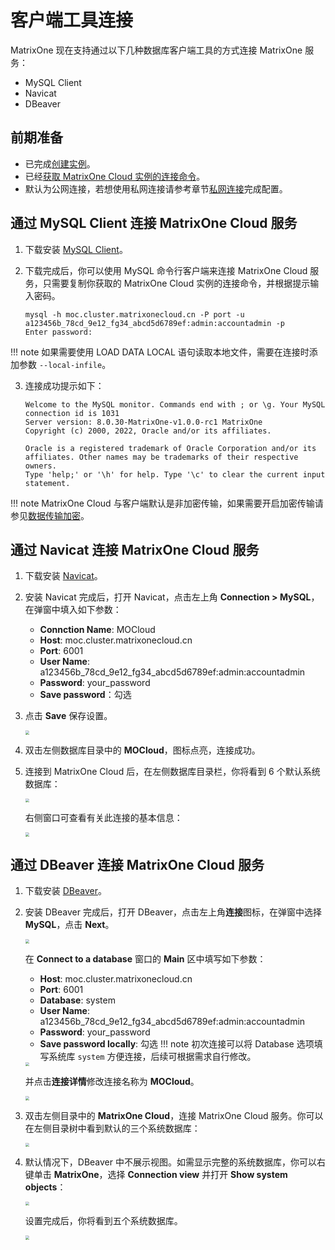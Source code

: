 # 客户端工具连接

MatrixOne 现在支持通过以下几种数据库客户端工具的方式连接 MatrixOne 服务：

- MySQL Client
- Navicat
- DBeaver

## 前期准备

- 已完成[创建实例](../../Instance-Mgmt/create-instance.md)。
- 已经[获取 MatrixOne Cloud 实例的连接命令](../../Instance-Mgmt/create-instance.md#_10)。
- 默认为公网连接，若想使用私网连接请参考章节[私网连接]( ../../Security/private-link.md)完成配置。

## 通过 MySQL Client 连接 MatrixOne Cloud 服务

1. 下载安装 [MySQL Client](https://dev.mysql.com/downloads/mysql/)。

2. 下载完成后，你可以使用 MySQL 命令行客户端来连接 MatrixOne Cloud 服务，只需要复制你获取的 MatrixOne Cloud 实例的连接命令，并根据提示输入密码。

    ```
    mysql -h moc.cluster.matrixonecloud.cn -P port -u a123456b_78cd_9e12_fg34_abcd5d6789ef:admin:accountadmin -p
    Enter password:
    ```

!!! note
    如果需要使用 LOAD DATA LOCAL 语句读取本地文件，需要在连接时添加参数 `--local-infile`。

3. 连接成功提示如下：

    ```
    Welcome to the MySQL monitor. Commands end with ; or \g. Your MySQL connection id is 1031
    Server version: 8.0.30-MatrixOne-v1.0.0-rc1 MatrixOne
    Copyright (c) 2000, 2022, Oracle and/or its affiliates.

    Oracle is a registered trademark of Oracle Corporation and/or its affiliates. Other names may be trademarks of their respective owners.
    Type 'help;' or '\h' for help. Type '\c' to clear the current input statement.
    ```

!!! note
    MatrixOne Cloud 与客户端默认是非加密传输，如果需要开启加密传输请参见[数据传输加密](../../Security/TLS-introduction.md)。

## 通过 Navicat 连接 MatrixOne Cloud 服务

1. 下载安装 [Navicat](https://www.navicat.com/en/products)。

2. 安装 Navicat 完成后，打开 Navicat，点击左上角 **Connection > MySQL**，在弹窗中填入如下参数：

    - **Connction Name**: MOCloud
    - **Host**: moc.cluster.matrixonecloud.cn
    - **Port**: 6001
    - **User Name**: a123456b_78cd_9e12_fg34_abcd5d6789ef:admin:accountadmin
    - **Password**: your_password
    - **Save password**：勾选

3. 点击 **Save** 保存设置。

    <img src="https://community-shared-data-1308875761.cos.ap-beijing.myqcloud.com/artwork/mocdocs/connect/navicat-new-fillin.png"  style="zoom: 40%;" />

4. 双击左侧数据库目录中的 **MOCloud**，图标点亮，连接成功。

5. 连接到 MatrixOne Cloud 后，在左侧数据库目录栏，你将看到 6 个默认系统数据库：

    <img src="https://community-shared-data-1308875761.cos.ap-beijing.myqcloud.com/artwork/mocdocs/connect/navicat-4-databases.png"  style="zoom: 40%;" />

    右侧窗口可查看有关此连接的基本信息：

    <img src="https://community-shared-data-1308875761.cos.ap-beijing.myqcloud.com/artwork/mocdocs/connect/navicat-database-msg.png"  style="zoom: 40%;" />

## 通过 DBeaver 连接 MatrixOne Cloud 服务

1. 下载安装 [DBeaver](https://dbeaver.io/download/)。

2. 安装 DBeaver 完成后，打开 DBeaver，点击左上角**连接**图标，在弹窗中选择 **MySQL**，点击 **Next**。

    <img src="https://community-shared-data-1308875761.cos.ap-beijing.myqcloud.com/artwork/docs/develop/dbeaver-mysql.png"  style="zoom: 40%;" />

    在 **Connect to a database** 窗口的 **Main** 区中填写如下参数：

    - **Host**: moc.cluster.matrixonecloud.cn
    - **Port**: 6001
    - **Database**: system
    - **User Name**: a123456b_78cd_9e12_fg34_abcd5d6789ef:admin:accountadmin
    - **Password**: your_password
    - **Save password locally**: 勾选
    !!! note
        初次连接可以将 Database 选项填写系统库 `system` 方便连接，后续可根据需求自行修改。  

    <img src="https://community-shared-data-1308875761.cos.ap-beijing.myqcloud.com/artwork/mocdocs/connect/dbeaver-new-fillin.png"  style="zoom: 40%;" />

    并点击**连接详情**修改连接名称为 **MOCloud**。

    <img src="https://community-shared-data-1308875761.cos.ap-beijing.myqcloud.com/artwork/mocdocs/connect/dbeaver-new-edit-name.png"  style="zoom: 40%;" />

3. 双击左侧目录中的 **MatrixOne Cloud**，连接 MatrixOne Cloud 服务。你可以在左侧目录树中看到默认的三个系统数据库：

    <img src="https://community-shared-data-1308875761.cos.ap-beijing.myqcloud.com/artwork/mocdocs/connect/dbeaver-3-dbs.png"  style="zoom: 40%;" />

4. 默认情况下，DBeaver 中不展示视图。如需显示完整的系统数据库，你可以右键单击 **MatrixOne**，选择 **Connection view** 并打开 **Show system objects**：

    <img src="https://community-shared-data-1308875761.cos.ap-beijing.myqcloud.com/artwork/mocdocs/connect/dbeaver-show-dbobj.png"  style="zoom: 40%;" />

    设置完成后，你将看到五个系统数据库。

    <img src="https://community-shared-data-1308875761.cos.ap-beijing.myqcloud.com/artwork/mocdocs/connect/dbeaver-5-dbs.png"  style="zoom: 40%;" />
